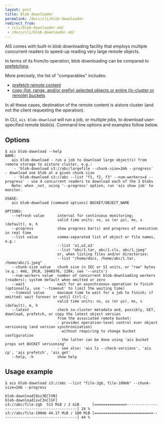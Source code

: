 ```yaml
---
layout: post
title: Blob downloader
permalink: /docs/cli/blob-downloader
redirect_from:
 - /cli/blob-downloader.md/
 - /docs/cli/blob-downloader.md/
---
```


AIS comes with built-in blob downloading facility that employs multiple concurrent readers to speed-up reading very large remote objects.

In terms of its from/to operation, blob downloading can be compared to [prefetching](/docs/cli/object.md#prefetch-objects).

More precisely, the list of "comparables" includes:
* [prefetch remote content](/docs/cli/object.md#prefetch-objects)
* [copy (list, range, and/or prefix) selected objects or entire (in-cluster or remote) buckets](/docs/cli/bucket.md#copy-list-range-andor-prefix-selected-objects-or-entire-in-cluster-or-remote-buckets)

In all these cases, destination of the remote content is aistore cluster (and not the client requesting the operation).

In CLI, `ais blob-download` will run a job, or multiple jobs, to download user-specified remote blob(s). Command line options and examples follow below.

## Options

```console
$ ais blob-download --help
NAME:
   ais blob-download - run a job to download large object(s) from remote storage to aistore cluster, e.g.:
    - 'blob-download s3://abc/largefile --chunk-size=2mb --progress'          - download one blob at a given chunk size
    - 'blob-download s3://abc --list "f1, f2, f3" --num-workers=4 --progress' - use 4 concurrent readers to download each of the 3 blobs
   Note: when _not_ using '--progress' option, run 'ais show job' to monitor.

USAGE:
   ais blob-download [command options] BUCKET/OBJECT_NAME

OPTIONS:
   --refresh value      interval for continuous monitoring;
                        valid time units: ns, us (or µs), ms, s (default), m, h
   --progress           show progress bar(s) and progress of execution in real time
   --list value         comma-separated list of object or file names, e.g.:
                        --list 'o1,o2,o3'
                        --list "abc/1.tar, abc/1.cls, abc/1.jpeg"
                        or, when listing files and/or directories:
                        --list "/home/docs, /home/abc/1.tar, /home/abc/1.jpeg"
   --chunk-size value   chunk size in IEC or SI units, or "raw" bytes (e.g.: 4mb, 1MiB, 1048576, 128k; see '--units')
   --num-workers value  number of concurrent blob-downloading workers (readers); system default when omitted or zero
   --wait               wait for an asynchronous operation to finish (optionally, use '--timeout' to limit the waiting time)
   --timeout value      maximum time to wait for a job to finish; if omitted: wait forever or until Ctrl-C;
                        valid time units: ns, us (or µs), ms, s (default), m, h
   --latest             check in-cluster metadata and, possibly, GET, download, prefetch, or copy the latest object version
                        from the associated remote bucket:
                        - provides operation-level control over object versioning (and version synchronization)
                          without requiring to change bucket configuration
                        - the latter can be done using 'ais bucket props set BUCKET versioning'
                        - see also: 'ais ls --check-versions', 'ais cp', 'ais prefetch', 'ais get'
   --help, -h           show help
```

## Usage example

```console
$ ais blob-download s3://abc --list "file-2gb, file-100mb" --chunk-size=2mb --progress

blob-download[Qxz3EClVN]
blob-download[xvC3nClSF]
s3://abc/file-2gb  513 MiB / 2 GiB      [==============>-----------------------------------------------] 24 %
s3://abc/file-100mb 44.17 MiB / 100 MiB [==========================>-----------------------------------] 44 %
```
